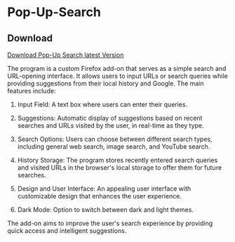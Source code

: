 # Pop-Up-Search

## Download

[Download Pop-Up Search latest Version](https://addons.mozilla.org/en-US/firefox/addon/pop-up-search/)


The program is a custom Firefox add-on that serves as a simple search and URL-opening interface. It allows users to input URLs or search queries while providing suggestions from their local history and Google. The main features include:


1. Input Field: A text box where users can enter their queries.

2. Suggestions: Automatic display of suggestions based on recent searches and URLs visited by the user, in real-time as they type.

3. Search Options: Users can choose between different search types, including general web search, image search, and YouTube search.

4. History Storage: The program stores recently entered search queries and visited URLs in the browser's local storage to offer them for future searches.

5. Design and User Interface: An appealing user interface with customizable design that enhances the user experience.

6. Dark Mode: Option to switch between dark and light themes.


The add-on aims to improve the user's search experience by providing quick access and intelligent suggestions.
